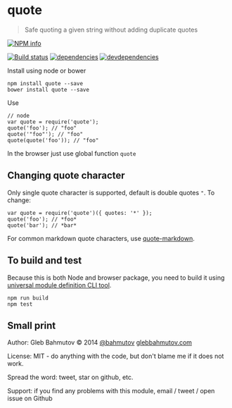 # quote

> Safe quoting a given string without adding duplicate quotes

[![NPM info][nodei.co]](https://npmjs.org/package/quote)

[![Build status][ci-image]][ci-url]
[![dependencies][dependencies-image]][dependencies-url]
[![devdependencies][quote-devdependencies-image] ][quote-devdependencies-url]

Install using node or bower

    npm install quote --save
    bower install quote --save

Use

    // node
    var quote = require('quote');
    quote('foo'); // "foo"
    quote('"foo"'); // "foo"
    quote(quote('foo')); // "foo"

In the browser just use global function `quote`

## Changing quote character

Only single quote character is supported, default is double quotes `"`.
To change:

    var quote = require('quote')({ quotes: '*' });
    quote('foo'); // *foo*
    quote('bar'); // *bar*

For common markdown quote characters, use [quote-markdown](https://github.com/bahmutov/quote-markdown).

## To build and test

Because this is both Node and browser package, you need to build it using 
[universal module definition CLI tool](https://github.com/ForbesLindesay/umd).

    npm run build
    npm test

## Small print

Author: Gleb Bahmutov &copy; 2014
[@bahmutov](https://twitter.com/bahmutov) [glebbahmutov.com](http://glebbahmutov.com)

License: MIT - do anything with the code, but don't blame me if it does not work.

Spread the word: tweet, star on github, etc.

Support: if you find any problems with this module, email / tweet / open issue on Github

[ci-image]: https://travis-ci.org/bahmutov/quote.png?branch=master
[ci-url]: https://travis-ci.org/bahmutov/quote
[nodei.co]: https://nodei.co/npm/quote.png?downloads=true
[dependencies-image]: https://david-dm.org/bahmutov/quote.png
[dependencies-url]: https://david-dm.org/bahmutov/quote
[quote-devdependencies-image]: https://david-dm.org/bahmutov/quote/dev-status.png
[quote-devdependencies-url]: https://david-dm.org/bahmutov/quote#info=devDependencies
